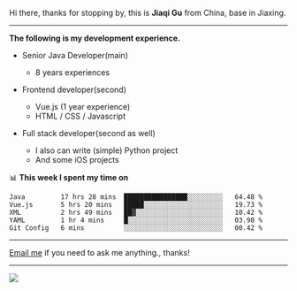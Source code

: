 Hi there, thanks for stopping by, this is **Jiaqi Gu** from China, base in Jiaxing.

---

**The following is my development experience.**

- Senior Java Developer(main)
  - 8 years experiences

- Frontend developer(second)
  - Vue.js (1 year experience)
  - HTML / CSS / Javascript
  
- Full stack developer(second as well)
  - I also can write (simple) Python project
  - And some iOS projects

📊 **This week I spent my time on**
<!--START_SECTION:waka-->
```text
Java         17 hrs 28 mins  ████████████████░░░░░░░░░   64.48 % 
Vue.js       5 hrs 20 mins   █████░░░░░░░░░░░░░░░░░░░░   19.73 % 
XML          2 hrs 49 mins   ██▓░░░░░░░░░░░░░░░░░░░░░░   10.42 % 
YAML         1 hr 4 mins     █░░░░░░░░░░░░░░░░░░░░░░░░   03.98 % 
Git Config   6 mins          ░░░░░░░░░░░░░░░░░░░░░░░░░   00.42 % 
```
<!--END_SECTION:waka-->

---

[Email me](mailto:droidqw@gmail.com?subject=Hiring_from_GitHub) if you need to ask me anything., thanks!

---

![]( https://visitor-badge.glitch.me/badge?page_id=githubgujiaqi)
